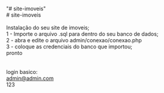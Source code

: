 "# site-imoveis" <br>
#   s i t e - i m o v e i s 
<br>
<br>
Instalação do seu site de imoveis; <br>
1 - Importe o arquivo .sql para dentro do seu banco de dados; <br>
2 - abra e edite o arquivo admin/conexao/conexao.php <br>
3 - coloque as credenciais do banco que importou; <br>
pronto <br>
<br><br>
login basico: <br>
admin@admin.com <br>
123 
